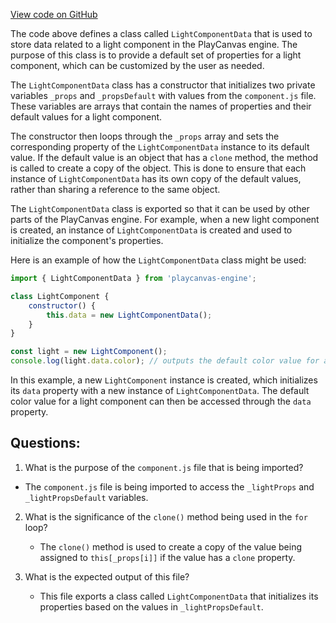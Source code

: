 [View code on GitHub](https://github.com/playcanvas/engine/src/framework/components/light/data.js)

The code above defines a class called `LightComponentData` that is used to store data related to a light component in the PlayCanvas engine. The purpose of this class is to provide a default set of properties for a light component, which can be customized by the user as needed.

The `LightComponentData` class has a constructor that initializes two private variables `_props` and `_propsDefault` with values from the `component.js` file. These variables are arrays that contain the names of properties and their default values for a light component.

The constructor then loops through the `_props` array and sets the corresponding property of the `LightComponentData` instance to its default value. If the default value is an object that has a `clone` method, the method is called to create a copy of the object. This is done to ensure that each instance of `LightComponentData` has its own copy of the default values, rather than sharing a reference to the same object.

The `LightComponentData` class is exported so that it can be used by other parts of the PlayCanvas engine. For example, when a new light component is created, an instance of `LightComponentData` is created and used to initialize the component's properties.

Here is an example of how the `LightComponentData` class might be used:

```javascript
import { LightComponentData } from 'playcanvas-engine';

class LightComponent {
    constructor() {
        this.data = new LightComponentData();
    }
}

const light = new LightComponent();
console.log(light.data.color); // outputs the default color value for a light component
```

In this example, a new `LightComponent` instance is created, which initializes its `data` property with a new instance of `LightComponentData`. The default color value for a light component can then be accessed through the `data` property.
## Questions: 
 1. What is the purpose of the `component.js` file that is being imported?
   - The `component.js` file is being imported to access the `_lightProps` and `_lightPropsDefault` variables.

2. What is the significance of the `clone()` method being used in the `for` loop?
   - The `clone()` method is used to create a copy of the value being assigned to `this[_props[i]]` if the value has a `clone` property.

3. What is the expected output of this file?
   - This file exports a class called `LightComponentData` that initializes its properties based on the values in `_lightPropsDefault`.